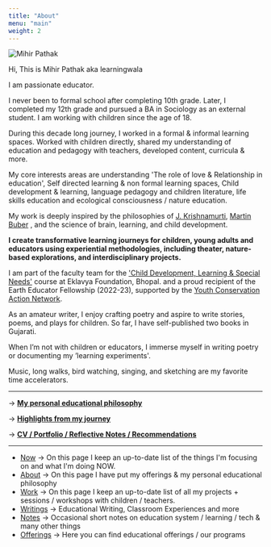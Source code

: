 ```yaml
---
title: "About"
menu: "main"
weight: 2
---
```


![Mihir Pathak](/mp-about.png)


Hi, This is Mihir Pathak aka learningwala

I am passionate educator. 

I never been to formal school after completing 10th grade. Later, I completed my 12th grade and pursued a BA in Sociology as an external student. I am working with children since the age of 18. 

During this decade long journey, I worked in a formal & informal learning spaces. Worked with children directly, shared my understanding of education and pedagogy with teachers, developed content, curricula & more. 

My core interests areas are understanding 'The role of love & Relationship in education', Self directed learning & non formal learning spaces, Child development & learning, language pedagogy and children literature, life skills education and ecological consciousness / nature education.

My work is deeply inspired by the philosophies of [J. Krishnamurti](https://en.wikipedia.org/wiki/Jiddu_Krishnamurti), [Martin Buber](https://infed.org/mobi/martin-buber-on-education/) , and the science of brain, learning, and child development. 

**I create transformative learning journeys for children, young adults and educators using experiential methodologies, including theater, nature-based explorations, and interdisciplinary projects.**

I am part of the faculty team for the ['Child Development, Learning & Special Needs'](https://www.eklavya.in/about-us-eklavya/what-we-do-eklavya-new/courses-and-workshops/child-development-special-needs-and-learning-a-certificate-course) course at Eklavya Foundation, Bhopal. and a proud recipient of the Earth Educator Fellowship (2022-23), supported by the [Youth Conservation Action Network](https://www.youcan.in/).

As an amateur writer, I enjoy crafting poetry and aspire to write stories, poems, and plays for children. So far, I have self-published two books in Gujarati.

When I’m not with children or educators, I immerse myself in writing poetry or documenting my ’learning experiments'.

Music, long walks, bird watching, singing, and sketching are my favorite time accelerators.



--------

&rarr; **[My personal educational philosophy](/edu-for-me)**

&rarr; **[Highlights from my journey](/highlights)**

&rarr; **[CV / Portfolio / Reflective Notes / Recommendations](/cv)**

-------

- [Now](/now) &rarr; On this page I keep an up-to-date list of the things I'm focusing on and what I'm doing NOW.
- [About](/about-me) &rarr; On this page I have put my offerings & my personal educational philosophy 
- [Work](/work) &rarr; On this page I keep an up-to-date list of all my projects + sessions / workshops with children / teachers.
- [Writings](/writings) &rarr; Educational Writing, Classroom Experiences and more
- [Notes](https://learningwala.in/tags/public/) &rarr; Occasional short notes on education system / learning / tech & many other things 
- [Offerings](/offerings.pdf) &rarr; Here you can find educational offerings / our programs 


